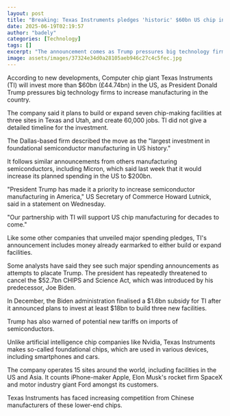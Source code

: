 ```yaml
---
layout: post
title: "Breaking: Texas Instruments pledges 'historic' $60bn US chip investment"
date: 2025-06-19T02:19:57
author: "badely"
categories: [Technology]
tags: []
excerpt: "The announcement comes as Trump pressures big technology firms to increase manufacturing in America."
image: assets/images/37324e34d0a28105aeb946c27c4c5fec.jpg
---
```


According to new developments, Computer chip giant Texas Instruments (TI) will invest more than $60bn (£44.74bn) in the US, as President Donald Trump pressures big technology firms to increase manufacturing in the country.

The company said it plans to build or expand seven chip-making facilities at three sites in Texas and Utah, and create 60,000 jobs. TI did not give a detailed timeline for the investment.

The Dallas-based firm described the move as the "largest investment in foundational semiconductor manufacturing in US history."

It follows similar announcements from others manufacturing semiconductors, including Micron, which said last week that it would increase its planned spending in the US to $200bn.

"President Trump has made it a priority to increase semiconductor manufacturing in America," US Secretary of Commerce Howard Lutnick, said in a statement on Wednesday. 

"Our partnership with TI will support US chip manufacturing for decades to come."

Like some other companies that unveiled major spending pledges, TI's announcement includes money already earmarked to either build or expand facilities.

Some analysts have said they see such major spending announcements as attempts to placate Trump. The president has repeatedly threatened to cancel the $52.7bn CHIPS and Science Act, which was introduced by his predecessor, Joe Biden.

In December, the Biden administration finalised a $1.6bn subsidy for TI after it announced plans to invest at least $18bn to build three new facilities.

Trump has also warned of potential new tariffs on imports of semiconductors.

Unlike artificial intelligence chip companies like Nvidia, Texas Instruments makes so-called foundational chips, which are used in various devices, including  smartphones and cars.

The company operates 15 sites around the world, including facilities in the US and Asia. It counts iPhone-maker Apple, Elon Musk's rocket firm SpaceX and motor industry giant Ford amongst its customers.

Texas Instruments has faced increasing competition from Chinese manufacturers of these lower-end chips.

